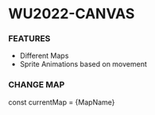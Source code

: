 # WU2022-CANVAS
### FEATURES
- Different Maps
- Sprite Animations based on movement

### CHANGE MAP
const currentMap = {MapName}